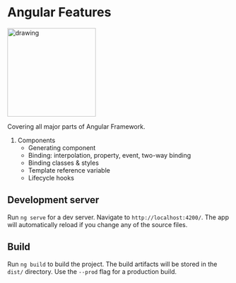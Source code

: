 # Angular Features
<img src="https://angular.io/assets/images/logos/angular/angular.svg" alt="drawing" style="width:200px;height:200px;display:block;"/>

Covering all major parts of Angular Framework.
1. Components
   * Generating component
   * Binding: interpolation, property, event, two-way binding
   * Binding classes & styles
   * Template reference variable
   * Lifecycle hooks
## Development server

Run `ng serve` for a dev server. Navigate to `http://localhost:4200/`. The app will automatically reload if you change any of the source files.

## Build

Run `ng build` to build the project. The build artifacts will be stored in the `dist/` directory. Use the `--prod` flag for a production build.
